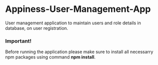 # Appiness-User-Management-App
User management application to maintain users and role details in database, on user registration.

### Important!
Before running the application please make sure to install all necessarry npm packages using command **npm install**.
